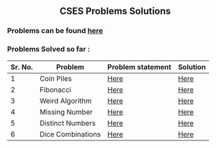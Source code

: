 ## <p align = 'center'>CSES Problems Solutions</p>

### Problems can be found [here](https://cses.fi/problemset/)

### Problems Solved so far :

| Sr. No. | Problem | Problem statement | Solution |
| --- | --- | --- | --- |
| 1 | Coin Piles | [Here](https://cses.fi/problemset/task/1754) | [Here](https://github.com/VISHARAD17/CSES-visharad/blob/main/coin_piles.cpp) |
| 2 | Fibonacci | [Here](https://cses.fi/problemset/task/1722/) | [Here](https://github.com/VISHARAD17/CSES-visharad/blob/main/febonacci.cpp) |
| 3 | Weird Algorithm | [Here](https://cses.fi/problemset/task/1068) | [Here](https://github.com/VISHARAD17/CSES-visharad/blob/main/weird_algo.cpp) |
| 4 | Missing Number | [Here](https://cses.fi/problemset/task/1083/) | [Here](https://github.com/VISHARAD17/CSES-visharad/blob/main/missing_num.cpp) |
| 5 | Distinct Numbers | [Here](https://cses.fi/problemset/task/1621) | [Here](https://github.com/VISHARAD17/CSES-visharad/blob/main/distinct_num.cpp) |
|6| Dice Combinations | [Here](https://cses.fi/problemset/task/1633) | [Here](https://github.com/VISHARAD17/CSES-visharad/blob/main/dice_combinations.cpp) |
